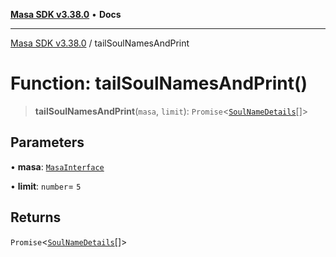 [**Masa SDK v3.38.0**](../README.md) • **Docs**

***

[Masa SDK v3.38.0](../globals.md) / tailSoulNamesAndPrint

# Function: tailSoulNamesAndPrint()

> **tailSoulNamesAndPrint**(`masa`, `limit`): `Promise`\<[`SoulNameDetails`](../interfaces/SoulNameDetails.md)[]\>

## Parameters

• **masa**: [`MasaInterface`](../interfaces/MasaInterface.md)

• **limit**: `number`= `5`

## Returns

`Promise`\<[`SoulNameDetails`](../interfaces/SoulNameDetails.md)[]\>
